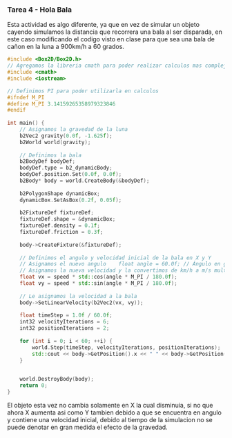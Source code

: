 ### Tarea 4 - Hola Bala

Esta actividad es algo diferente, ya que en vez de simular un objeto cayendo simulamos la distancia que recorrera una bala al ser disparada, en este caso modificando el codigo visto en clase para que sea una bala de cañon en la luna a 900km/h a 60 grados.

```cpp
#include <Box2D/Box2D.h>  
// Agregamos la libreria cmath para poder realizar calculos mas complejos de forma sencilla
#include <cmath>  
#include <iostream>  

// Definimos PI para poder utilizarla en calculos
#ifndef M_PI  
#define M_PI 3.14159265358979323846  
#endif  
  
int main() {  
    // Asignamos la gravedad de la luna  
    b2Vec2 gravity(0.0f, -1.625f);  
    b2World world(gravity);  
  
    // Definimos la bala  
    b2BodyDef bodyDef;  
    bodyDef.type = b2_dynamicBody;  
    bodyDef.position.Set(0.0f, 0.0f);  
    b2Body* body = world.CreateBody(&bodyDef);  
  
    b2PolygonShape dynamicBox;  
    dynamicBox.SetAsBox(0.2f, 0.05f);  
  
    b2FixtureDef fixtureDef;  
    fixtureDef.shape = &dynamicBox;  
    fixtureDef.density = 0.1f;  
    fixtureDef.friction = 0.3f;  
  
    body->CreateFixture(&fixtureDef);  
  
    // Definimos el angulo y velocidad inicial de la bala en X y Y  
    // Asignamos el nuevo angulo    float angle = 60.0f; // Ángulo en grados  
    // Asignamos la nueva velocidad y la convertimos de km/h a m/s multiplicando por 0.2778    float speed = 900.0f * 0.2778; // Velocidad en m/s  
    float vx = speed * std::cos(angle * M_PI / 180.0f);  
    float vy = speed * std::sin(angle * M_PI / 180.0f);  
  
    // Le asignamos la velocidad a la bala  
    body->SetLinearVelocity(b2Vec2(vx, vy));  
  
    float timeStep = 1.0f / 60.0f;  
    int32 velocityIterations = 6;  
    int32 positionIterations = 2;  
  
    for (int i = 0; i < 60; ++i) {  
        world.Step(timeStep, velocityIterations, positionIterations);  
        std::cout << body->GetPosition().x << " " << body->GetPosition().y << std::endl;  
    }  

	
    world.DestroyBody(body);  
    return 0;  
}
```

El objeto esta vez no cambia solamente en X la cual disminuia, si no que ahora X aumenta asi como Y tambien debido a que se encuentra en angulo y contiene una velocidad inicial, debido al tiempo de la simulacion no se puede denotar en gran medida el efecto de la gravedad.